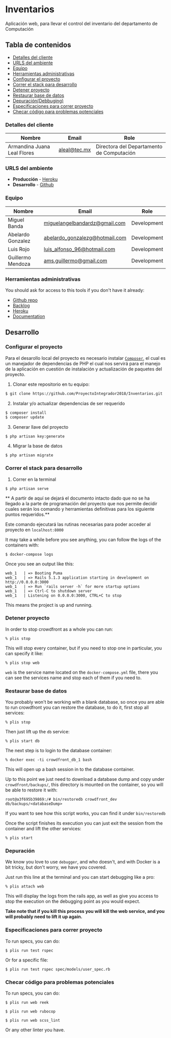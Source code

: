 # Inventarios

Aplicación web, para llevar el control del inventario del departamento de Computación

## Tabla de contenidos

* [Detalles del cliente](#detalles-del-cliente)
* [URLS del ambiente](#urls-del-ambiente)
* [Equipo](#equipo)
* [Herramientas administrativas](#herramientas-administrativas)
* [Configurar el proyecto](#configurar-el-proyecto)
* [Correr el stack para desarrollo](#correr-el-stack-para-desarrollo)
* [Detener proyecto](#detener-proyecto)
* [Restaurar base de datos](#restaurar-base-de-datos)
* [Depuración(Debbuging)](#depuración)
* [Especificaciones para correr proyecto](#especificaciones-para-correr-proyecto)
* [Checar código para problemas potenciales](#checar-código-para-problemas-potenciales)


### Detalles del cliente

| Nombre                      | Email             | Role                                      |
| --------------------------- | ----------------- | ----------------------------------------- |
| Armandina Juana Leal Flores | aleal@tec.mx      | Directora del Departamento de Computación |


### URLS del ambiente

* **Producción** - [Heroku](http://inventariosdecomputacion.herokuapp.com/)
* **Desarrollo** - [Github](https://github.com/ProyectoIntegrador2018/Inventarios)

### Equipo

| Nombre            | Email                          | Role        |
| ----------------- | ------------------------------ | ----------- |
| Miguel Banda      | miguelangelbandardz@gmail.com  | Development |
| Abelardo Gonzalez | abelardo_gonzalezg@hotmail.com | Development |
| Luis Rojo         | luis_alfonso_96@hotmail.com    | Development |
| Guillermo Mendoza | ams.guillermo@gmail.com        | Development |

### Herramientas administrativas

You should ask for access to this tools if you don't have it already:

* [Github repo](https://github.com/ProyectoIntegrador2018/Inventarios)
* [Backlog](linktobacklog)
* [Heroku](https://crowdfront-staging.herokuapp.com/)
* [Documentation](linktodocumentation)

## Desarrollo

### Configurar el proyecto

Para el desarollo local del proyecto es necesario instalar [`Composer`](https://getcomposer.org/), el cual es un manejador de dependencias de PHP el cual nos servirá para el manejo de la aplicación en cuestión de instalación y actualización de paquetes del proyecto.

1. Clonar este repositorio en tu equipo:

```bash
$ git clone https://github.com/ProyectoIntegrador2018/Inventarios.git
```

2. Instalar y/o actualizar dependencias de ser requerido

```bash
$ composer install
$ composer update
```

3. Generar llave del proyecto

```
$ php artisan key:generate
```

4. Migrar la base de datos

```
$ php artisan migrate
```

### Correr el stack para desarrollo

1. Correr en la terminal

```
$ php artisan serve
```

** A partir de aquí se dejará el documento intacto dado que no se ha llegado a la parte de programación del proyecto que nos permite decidir cuales serán los comando y herramientas definitivas para los siguiente puntos requeridos.**

Este comando ejecutará las rutinas necesarias para poder acceder al proyecto en `localhost:8000`


It may take a while before you see anything, you can follow the logs of the containers with:

```
$ docker-compose logs
```

Once you see an output like this:

```
web_1   | => Booting Puma
web_1   | => Rails 5.1.3 application starting in development on http://0.0.0.0:3000
web_1   | => Run `rails server -h` for more startup options
web_1   | => Ctrl-C to shutdown server
web_1   | Listening on 0.0.0.0:3000, CTRL+C to stop
```

This means the project is up and running.

### Detener proyecto

In order to stop crowdfront as a whole you can run:

```
% plis stop
```

This will stop every container, but if you need to stop one in particular, you can specify it like:

```
% plis stop web
```

`web` is the service name located on the `docker-compose.yml` file, there you can see the services name and stop each of them if you need to.

### Restaurar base de datos

You probably won't be working with a blank database, so once you are able to run crowdfront you can restore the database, to do it, first stop all services:

```
% plis stop
```

Then just lift up the `db` service:

```
% plis start db
```

The next step is to login to the database container:

```
% docker exec -ti crowdfront_db_1 bash
```

This will open up a bash session in to the database container.

Up to this point we just need to download a database dump and copy under `crowdfront/backups/`, this directory is mounted on the container, so you will be able to restore it with:

```
root@a3f695b39869:/# bin/restoredb crowdfront_dev db/backups/<databaseDump>
```

If you want to see how this script works, you can find it under `bin/restoredb`

Once the script finishes its execution you can just exit the session from the container and lift the other services:

```
% plis start
```

### Depuración

We know you love to use `debugger`, and who doesn't, and with Docker is a bit tricky, but don't worry, we have you covered.

Just run this line at the terminal and you can start debugging like a pro:

```
% plis attach web
```

This will display the logs from the rails app, as well as give you access to stop the execution on the debugging point as you would expect.

**Take note that if you kill this process you will kill the web service, and you will probably need to lift it up again.**

### Especificaciones para correr proyecto

To run specs, you can do:

```
$ plis run test rspec
```

Or for a specific file:

```
$ plis run test rspec spec/models/user_spec.rb
```

### Checar código para problemas potenciales

To run specs, you can do:

```
$ plis run web reek
```

```
$ plis run web rubocop
```

```
$ plis run web scss_lint
```

Or any other linter you have.
